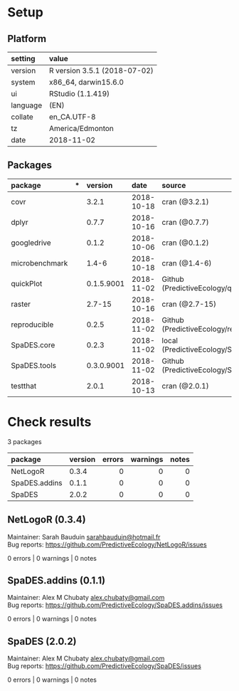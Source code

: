 # Setup

## Platform

|setting  |value                        |
|:--------|:----------------------------|
|version  |R version 3.5.1 (2018-07-02) |
|system   |x86_64, darwin15.6.0         |
|ui       |RStudio (1.1.419)            |
|language |(EN)                         |
|collate  |en_CA.UTF-8                  |
|tz       |America/Edmonton             |
|date     |2018-11-02                   |

## Packages

|package        |*  |version    |date       |source                                          |
|:--------------|:--|:----------|:----------|:-----------------------------------------------|
|covr           |   |3.2.1      |2018-10-18 |cran (@3.2.1)                                   |
|dplyr          |   |0.7.7      |2018-10-16 |cran (@0.7.7)                                   |
|googledrive    |   |0.1.2      |2018-10-06 |cran (@0.1.2)                                   |
|microbenchmark |   |1.4-6      |2018-10-18 |cran (@1.4-6)                                   |
|quickPlot      |   |0.1.5.9001 |2018-11-02 |Github (PredictiveEcology/quickPlot@1c701e1)    |
|raster         |   |2.7-15     |2018-10-16 |cran (@2.7-15)                                  |
|reproducible   |   |0.2.5      |2018-11-02 |Github (PredictiveEcology/reproducible@153172b) |
|SpaDES.core    |   |0.2.3      |2018-11-02 |local (PredictiveEcology/SpaDES.core@315fd99)   |
|SpaDES.tools   |   |0.3.0.9001 |2018-11-02 |Github (PredictiveEcology/SpaDES.tools@42a02a1) |
|testthat       |   |2.0.1      |2018-10-13 |cran (@2.0.1)                                   |

# Check results

3 packages

|package       |version | errors| warnings| notes|
|:-------------|:-------|------:|--------:|-----:|
|NetLogoR      |0.3.4   |      0|        0|     0|
|SpaDES.addins |0.1.1   |      0|        0|     0|
|SpaDES        |2.0.2   |      0|        0|     0|

## NetLogoR (0.3.4)
Maintainer: Sarah Bauduin <sarahbauduin@hotmail.fr>  
Bug reports: https://github.com/PredictiveEcology/NetLogoR/issues

0 errors | 0 warnings | 0 notes

## SpaDES.addins (0.1.1)
Maintainer: Alex M Chubaty <alex.chubaty@gmail.com>  
Bug reports: https://github.com/PredictiveEcology/SpaDES.addins/issues

0 errors | 0 warnings | 0 notes

## SpaDES (2.0.2)
Maintainer: Alex M Chubaty <alex.chubaty@gmail.com>  
Bug reports: https://github.com/PredictiveEcology/SpaDES/issues

0 errors | 0 warnings | 0 notes

